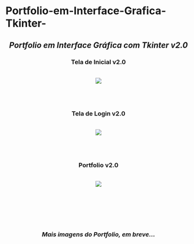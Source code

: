 # Portfolio-em-Interface-Grafica-Tkinter-



<div align="center">
<h2><B><I> Portfolio em Interface Gráfica com Tkinter v2.0</B></I></h2>
</div>


<div align="center">
<h3><B> Tela de Inicial v2.0</B></h3> &nbsp
<br>
<img src="https://user-images.githubusercontent.com/103957365/190243703-a2fad208-6424-4fad-b556-c656b7bcd312.PNG">
</div>

<br><br>

<div align="center">
<h3><B> Tela de Login v2.0</B></h3> &nbsp
<br>
<img src="https://user-images.githubusercontent.com/103957365/190243771-431e3269-e4d2-4d4c-97d6-6e05e3846ff7.PNG">
</div>

<br><br>

<div align="center">
<h3><B> Portfolio v2.0</B></h3> &nbsp
<br>
<img src="https://user-images.githubusercontent.com/103957365/190252699-9f5e25c5-3f50-44fe-ad6b-2381147f5c5f.PNG">
</div>

<br><br>

<div align="center"><br><br>
  <h3><I> Mais imagens do Portfolio, em breve... </I></h3><br><br>
</div>
